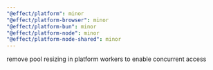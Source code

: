 ```yaml
---
"@effect/platform": minor
"@effect/platform-browser": minor
"@effect/platform-bun": minor
"@effect/platform-node": minor
"@effect/platform-node-shared": minor
---
```


remove pool resizing in platform workers to enable concurrent access
